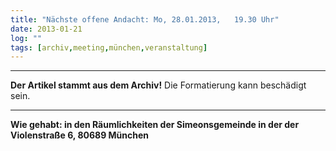 ```yaml
---
title: "Nächste offene Andacht: Mo, 28.01.2013,   19.30 Uhr"
date: 2013-01-21
log: ""
tags: [archiv,meeting,münchen,veranstaltung]
---
```

<hr><b>Der Artikel stammt aus dem Archiv!</b> Die Formatierung kann beschädigt sein.<hr>

<b>Wie gehabt: in den Räumlichkeiten der Simeonsgemeinde in der der Violenstraße 6, 80689 München</b>
